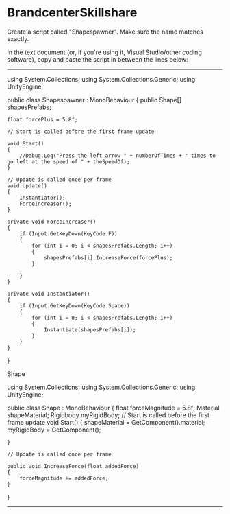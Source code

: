 # BrandcenterSkillshare

Create a script called "Shapespawner". Make sure the name matches exactly. 

In the text document (or, if you're using it, Visual Studio/other coding software), copy and paste the script in between the lines below:

----------

using System.Collections;
using System.Collections.Generic;
using UnityEngine;

public class Shapespawner : MonoBehaviour
{
    public Shape[] shapesPrefabs;

    float forcePlus = 5.8f;

    // Start is called before the first frame update

    void Start()
    {
        //Debug.Log("Press the left arrow " + numberOfTimes + " times to go left at the speed of " + theSpeedOf);
    }

    // Update is called once per frame
    void Update()
    {
        Instantiator();
        ForceIncreaser();
    }

    private void ForceIncreaser()
    {
        if (Input.GetKeyDown(KeyCode.F))
        {
            for (int i = 0; i < shapesPrefabs.Length; i++)
            {
                shapesPrefabs[i].IncreaseForce(forcePlus);
            }

        }
    }

    private void Instantiator()
    {
        if (Input.GetKeyDown(KeyCode.Space))
        {
            for (int i = 0; i < shapesPrefabs.Length; i++)
            {
                Instantiate(shapesPrefabs[i]);
            }
        }
    }
}


Shape

using System.Collections;
using System.Collections.Generic;
using UnityEngine;

public class Shape : MonoBehaviour
{
    float forceMagnitude = 5.8f;
    Material shapeMaterial;
    Rigidbody myRigidBody;
    // Start is called before the first frame update
    void Start()
    {
        shapeMaterial = GetComponent<MeshRenderer>().material;
        myRigidBody = GetComponent<Rigidbody>();

    }

    // Update is called once per frame
    
    public void IncreaseForce(float addedForce)
    {
        forceMagnitude += addedForce;
    }


}

  ----------
